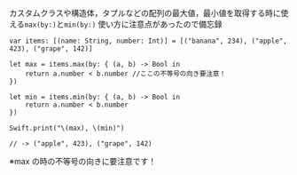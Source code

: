 <!-- title:Swift：配列のmax(by:),min(by:)の使い方 -->

カスタムクラスや構造体，タプルなどの配列の最大値，最小値を取得する時に使える`max(by:)`と`min(by:)`
使い方に注意点があったので備忘録

```swift:
var items: [(name: String, number: Int)] = [("banana", 234), ("apple", 423), ("grape", 142)]

let max = items.max(by: { (a, b) -> Bool in
    return a.number < b.number //ここの不等号の向き要注意！
})

let min = items.min(by: { (a, b) -> Bool in
    return a.number < b.number
})

Swift.print("\(max), \(min)")

// -> ("apple", 423), ("grape", 142)
```

※max の時の不等号の向きに要注意です！
